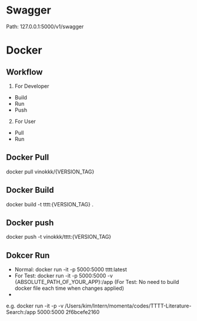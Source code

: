 # Swagger 
Path: 127.0.0.1:5000/v1/swagger

# Docker 
## Workflow 
1. For Developer
- Build 
- Run 
- Push 

2. For User
- Pull
- Run
## Docker Pull
docker pull vinokkk/{VERSION_TAG}

## Docker Build 
docker build -t tttt:{VERSION_TAG} .

## Docker push 
docker push -t vinokkk/tttt:{VERSION_TAG}

## Dokcer Run
- Normal: 
docker run -it -p 5000:5000 tttt:latest 
- For Test:
docker run -it -p 5000:5000 -v {ABSOLUTE_PATH_OF_YOUR_APP}:/app (For Test: No need to build docker file each time when changes applied)
- 
e.g. docker run -it -p -v /Users/kim/Intern/momenta/codes/TTTT-Literature-Search:/app 5000:5000 2f6bcefe2160

